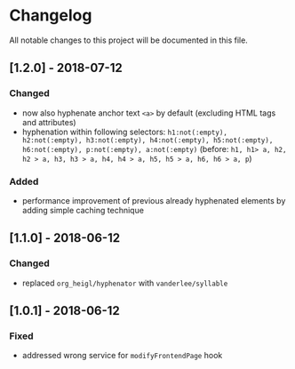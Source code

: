 # Changelog
All notable changes to this project will be documented in this file.

## [1.2.0] - 2018-07-12

### Changed
- now also hyphenate anchor text `<a>` by default (excluding HTML tags and attributes)
- hyphenation within following selectors: `h1:not(:empty), h2:not(:empty), h3:not(:empty), h4:not(:empty), h5:not(:empty), h6:not(:empty), p:not(:empty), a:not(:empty)` (before: `h1, h1> a, h2, h2 > a, h3, h3 > a, h4, h4 > a, h5, h5 > a, h6, h6 > a, p`)

### Added
- performance improvement of previous already hyphenated elements by adding simple caching technique  

## [1.1.0] - 2018-06-12

### Changed
- replaced `org_heigl/hyphenator` with `vanderlee/syllable` 

## [1.0.1] - 2018-06-12

### Fixed
- addressed wrong service for `modifyFrontendPage` hook
